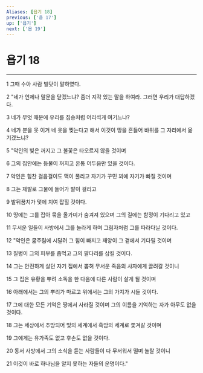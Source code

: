 ```yaml
---
Aliases: [욥기 18]
previous: ['욥 17']
up: ['욥기']
next: ['욥 19']
---
```

# 욥기 18

***


1 그때 수아 사람 빌닷이 말하였다. 

2 "네가 언제나 말문을 닫겠느냐? 좀더 지각 있는 말을 하여라. 그러면 우리가 대답하겠다. 

3 네가 무엇 때문에 우리를 짐승처럼 어리석게 여기느냐? 

4 네가 분을 못 이겨 네 옷을 찢는다고 해서 이것이 땅을 흔들어 바위를 그 자리에서 옮기겠느냐? 

5 "악인의 빛은 꺼지고 그 불꽃은 타오르지 않을 것이며 

6 그의 집안에는 등불이 꺼지고 온통 어두움만 있을 것이다. 

7 악인은 힘찬 걸음걸이도 맥이 풀리고 자기가 꾸민 꾀에 자기가 빠질 것이며 

8 그는 제발로 그물에 들어가 발이 걸리고 

9 발뒤꿈치가 덫에 치여 잡힐 것이다. 

10 땅에는 그를 잡아 묶을 올가미가 숨겨져 있으며 그의 길에는 함정이 기다리고 있고 

11 무서운 일들이 사방에서 그를 놀라게 하며 그림자처럼 그를 따라다닐 것이다. 

12 "악인은 굶주림에 시달려 그 힘이 빠지고 재앙이 그 곁에서 기다릴 것이며 

13 질병이 그의 피부를 좀먹고 그의 팔다리를 삼킬 것이다. 

14 그는 안전하게 살던 자기 집에서 뽑혀 무서운 죽음의 사자에게 끌려갈 것이니 

15 그 집은 유황을 뿌려 소독을 한 다음에 다른 사람이 살게 될 것이며 

16 아래에서는 그의 뿌리가 마르고 위에서는 그의 가지가 시들 것이다. 

17 그에 대한 모든 기억은 땅에서 사라질 것이며 그의 이름을 기억하는 자가 아무도 없을 것이다. 

18 그는 세상에서 추방되어 빛의 세계에서 흑암의 세계로 쫓겨갈 것이며 

19 그에게는 유가족도 없고 후손도 없을 것이다. 

20 동서 사방에서 그의 소식을 듣는 사람들이 다 무서워서 떨며 놀랄 것이니 

21 이것이 바로 하나님을 알지 못하는 자들의 운명이다."
